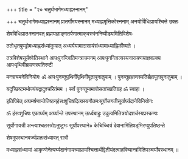 +++
title = "२० चतुर्थभागेमध्याह्नस्नानम्"

+++
चतुर्थभागेमध्याह्नस्नानम् प्रातर्गोमयस्नानम् मध्याह्नमृत्तिकोस्ननाम् अनयोर्विधिःप्रायश्चित्ते उक्तः

शेषविधिःप्रातःस्नानवत् ब्रह्मयज्ञाङ्‌गतर्पणात्माक्‌वस्त्रंननिष्पीडयमितिविशेषः

ततोधृतपुण्ड्रोमध्याह्नसंध्यांकुयात् अध्यर्ययामादासायंसंध्यामाध्याह्निकीष्यते ।

तत्रविशेषसूर्यश्वेतिस्थाने आपःपुनन्त्वितिमन्त्राचमनम् आपःपुनन्त्वित्यस्यनारायणयाज्ञवल्क्य आपःपृथिवीब्रह्मणस्पतिरष्टी

मन्त्राचमनेविनियोगः ॐ आपःपुनन्तुपृथिवींपृथिवीपूतापुनातुमाम् । पुनन्तुब्रह्मणस्पतिर्ब्रह्मपूतापुनातुमाम् ।

यदुच्छिष्टमभोज्यंयद्वादुश्चरितंमम । सर्वं पुनन्तुमामापोसतांचप्रतिग्रह ॐ स्वाहा ।

इतिपिबेत् अघमर्षणान्तेतिष्ठन्‌हंसःशुचिषदित्यस्यगौतमःसूर्योजगतीसूर्यार्घ्यदानेविनियोगः

ॐ हंसःशुचिषः एकार्घ्यम् अर्घ्यान्ते उपस्थानम् ऊर्ध्वबाहुः उदुत्यमितित्रयोदशर्चस्यप्रस्कण्वः

सूर्योगायत्री अन्त्याश्चतस्त्रोऽनुष्टुभः सूर्योपस्थाने० केचिच्चित्रं देवानामितिषड्‌भिरप्युपतिष्ठन्ते

शेषमुपस्थानवर्ज्यंप्रातःसंध्यावत् रात्रौ

मध्याह्नसंध्यायां आकृण्णेनेत्यर्घ्यदानंगायत्र्याप्रायश्चित्तार्थंद्वितीयंदत्वाहविष्पान्त्रमितिपञ्चर्योपस्थानम् ॥
